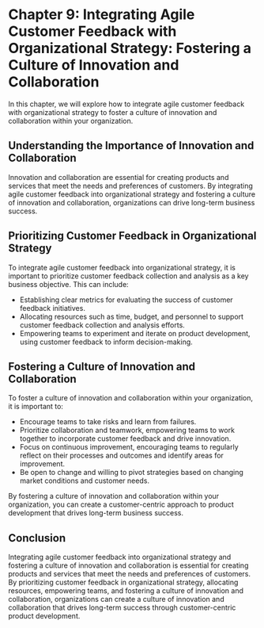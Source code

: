Chapter 9: Integrating Agile Customer Feedback with Organizational Strategy: Fostering a Culture of Innovation and Collaboration
================================================================================================================================

In this chapter, we will explore how to integrate agile customer feedback with organizational strategy to foster a culture of innovation and collaboration within your organization.

Understanding the Importance of Innovation and Collaboration
------------------------------------------------------------

Innovation and collaboration are essential for creating products and services that meet the needs and preferences of customers. By integrating agile customer feedback into organizational strategy and fostering a culture of innovation and collaboration, organizations can drive long-term business success.

Prioritizing Customer Feedback in Organizational Strategy
---------------------------------------------------------

To integrate agile customer feedback into organizational strategy, it is important to prioritize customer feedback collection and analysis as a key business objective. This can include:

* Establishing clear metrics for evaluating the success of customer feedback initiatives.
* Allocating resources such as time, budget, and personnel to support customer feedback collection and analysis efforts.
* Empowering teams to experiment and iterate on product development, using customer feedback to inform decision-making.

Fostering a Culture of Innovation and Collaboration
---------------------------------------------------

To foster a culture of innovation and collaboration within your organization, it is important to:

* Encourage teams to take risks and learn from failures.
* Prioritize collaboration and teamwork, empowering teams to work together to incorporate customer feedback and drive innovation.
* Focus on continuous improvement, encouraging teams to regularly reflect on their processes and outcomes and identify areas for improvement.
* Be open to change and willing to pivot strategies based on changing market conditions and customer needs.

By fostering a culture of innovation and collaboration within your organization, you can create a customer-centric approach to product development that drives long-term business success.

Conclusion
----------

Integrating agile customer feedback into organizational strategy and fostering a culture of innovation and collaboration is essential for creating products and services that meet the needs and preferences of customers. By prioritizing customer feedback in organizational strategy, allocating resources, empowering teams, and fostering a culture of innovation and collaboration, organizations can create a culture of innovation and collaboration that drives long-term success through customer-centric product development.
